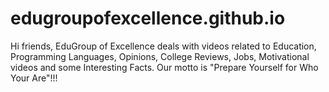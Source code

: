 # edugroupofexcellence.github.io
Hi friends, EduGroup of Excellence deals with videos related to Education, Programming Languages, Opinions, College Reviews, Jobs, Motivational videos and some Interesting Facts. Our motto is "Prepare Yourself for Who Your Are"!!!
